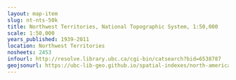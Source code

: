 ```yaml
---
layout: map-item
slug: nt-nts-50k
title: Northwest Territories, National Topographic System, 1:50,000
scale: 1:50,000
years_published: 1939-2011
location: Northwest Territories
nosheets: 2453
infourl: http://resolve.library.ubc.ca/cgi-bin/catsearch?bid=6538787
geojsonurl: https://ubc-lib-geo.github.io/spatial-indexes/north-america/canada_northwestTerritories_50k_nts.geojson
---
```

